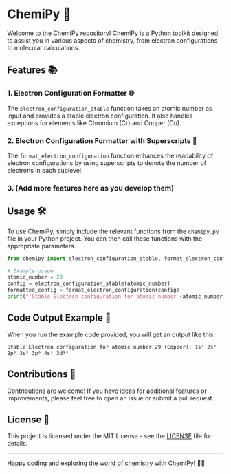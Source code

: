 # ChemiPy 🧪

Welcome to the ChemiPy repository! ChemiPy is a Python toolkit designed to assist you in various aspects of chemistry, from electron configurations to molecular calculations.

## Features 📚

### 1. Electron Configuration Formatter 🌐

The `electron_configuration_stable` function takes an atomic number as input and provides a stable electron configuration. It also handles exceptions for elements like Chromium (Cr) and Copper (Cu).

### 2. Electron Configuration Formatter with Superscripts 🧾

The `format_electron_configuration` function enhances the readability of electron configurations by using superscripts to denote the number of electrons in each sublevel.

### 3. (Add more features here as you develop them)

## Usage 🛠️

To use ChemiPy, simply include the relevant functions from the `chemipy.py` file in your Python project. You can then call these functions with the appropriate parameters.

```python
from chemipy import electron_configuration_stable, format_electron_configuration

# Example usage
atomic_number = 29
config = electron_configuration_stable(atomic_number)
formatted_config = format_electron_configuration(config)
print(f'Stable Electron configuration for atomic number {atomic_number}: {formatted_config}')
```

## Code Output Example 🚀

When you run the example code provided, you will get an output like this:

```
Stable Electron configuration for atomic number 29 (Copper): 1s² 2s² 2p⁶ 3s² 3p⁶ 4s¹ 3d¹⁰
```

## Contributions 🤝

Contributions are welcome! If you have ideas for additional features or improvements, please feel free to open an issue or submit a pull request.

## License 📜

This project is licensed under the MIT License - see the [LICENSE](LICENSE) file for details.

---

Happy coding and exploring the world of chemistry with ChemiPy! 🌟🧪
